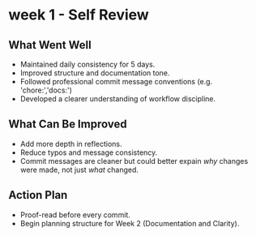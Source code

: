 # week 1 - Self Review

## What Went Well
- Maintained daily consistency for 5 days.
- Improved structure and documentation tone.
- Followed professional commit message conventions (e.g. 'chore:','docs:')
- Developed  a clearer understanding of workflow discipline.

## What Can Be Improved
- Add more depth in reflections.
- Reduce typos and message consistency.
- Commit messages are cleaner but could better expain *why* changes were made, not just *what* changed.

## Action Plan
- Proof-read before every commit.
- Begin planning structure for Week 2 (Documentation and Clarity).
